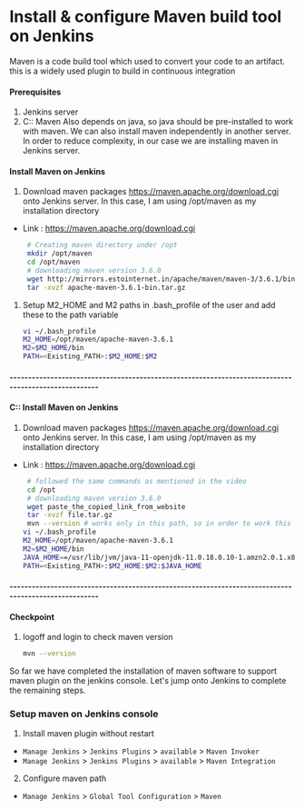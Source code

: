 #  Install & configure Maven build tool on Jenkins
Maven is a code build tool which used to convert your code to an artifact. this is a widely used plugin to build in continuous integration


#### Prerequisites
1. Jenkins server
2. C:: Maven Also depends on java, so java should be pre-installed to work with maven. We can also install maven independently in another server. In order to reduce complexity, in our case we are installing maven in Jenkins server.

#### Install Maven on Jenkins
1. Download maven packages https://maven.apache.org/download.cgi onto Jenkins server. In this case, I am using /opt/maven as my installation directory
 - Link : https://maven.apache.org/download.cgi
    ```sh
     # Creating maven directory under /opt
     mkdir /opt/maven
     cd /opt/maven
     # downloading maven version 3.6.0
     wget http://mirrors.estointernet.in/apache/maven/maven-3/3.6.1/binaries/apache-maven-3.6.1-bin.tar.gz
     tar -xvzf apache-maven-3.6.1-bin.tar.gz
     ```
	
1. Setup M2_HOME and M2 paths in .bash_profile of the user and add these to the path variable
   ```sh
   vi ~/.bash_profile
   M2_HOME=/opt/maven/apache-maven-3.6.1
   M2=$M2_HOME/bin
   PATH=<Existing_PATH>:$M2_HOME:$M2
   ```
#### ----------------------------------------------------------------------------------------------------
#### C:: Install Maven on Jenkins
1. Download maven packages https://maven.apache.org/download.cgi onto Jenkins server. In this case, I am using /opt/maven as my installation directory
 - Link : https://maven.apache.org/download.cgi
    ```sh
     # followed the same commands as mentioned in the video
     cd /opt
     # downloading maven version 3.6.0
     wget paste_the_copied_link_from_website
     tar -xvzf file.tar.gz
     mvn --version # works only in this path, so in order to work this anywhere we need set up M2_HOME, M2 and JAVA_HOME paths in .bash_profile of the user and add these to the path variable.
   vi ~/.bash_profile
   M2_HOME=/opt/maven/apache-maven-3.6.1
   M2=$M2_HOME/bin
   JAVA_HOME==/usr/lib/jvm/java-11-openjdk-11.0.18.0.10-1.amzn2.0.1.x86_64
   PATH=<Existing_PATH>:$M2_HOME:$M2:$JAVA_HOME
     ```
#### ----------------------------------------------------------------------------------------------------
#### Checkpoint 
1. logoff and login to check maven version
  
    ```sh
    mvn --version
    ```
So far we have completed the installation of maven software to support maven plugin on the jenkins console. Let's jump onto Jenkins to complete the remaining steps. 

### Setup maven on Jenkins console
1. Install maven plugin without restart  
  - `Manage Jenkins` > `Jenkins Plugins` > `available` > `Maven Invoker`
  - `Manage Jenkins` > `Jenkins Plugins` > `available` > `Maven Integration`

2. Configure maven path
  - `Manage Jenkins` > `Global Tool Configuration` > `Maven`

